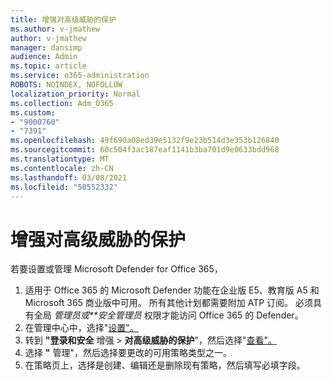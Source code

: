 ```yaml
---
title: 增强对高级威胁的保护
ms.author: v-jmathew
author: v-jmathew
manager: dansimp
audience: Admin
ms.topic: article
ms.service: o365-administration
ROBOTS: NOINDEX, NOFOLLOW
localization_priority: Normal
ms.collection: Adm_O365
ms.custom:
- "9000760"
- "7391"
ms.openlocfilehash: 49f690a08ed39e5132f9e23b514d3e353b126840
ms.sourcegitcommit: 60c504f3ac187eaf1141b3ba701d9e0633bdd968
ms.translationtype: MT
ms.contentlocale: zh-CN
ms.lasthandoff: 03/08/2021
ms.locfileid: "50552332"
---
```

# <a name="increase-protection-from-advanced-threats"></a>增强对高级威胁的保护

若要设置或管理 Microsoft Defender for Office 365，

1. 适用于 Office 365 的 Microsoft Defender 功能在企业版 E5、教育版 A5 和 Microsoft 365 商业版中可用。 所有其他计划都需要附加 ATP 订阅。 必须具有全局 *管理员或**安全管理员* 权限才能访问 Office 365 的 Defender。
2. 在管理中心中，选择"[设置"。](https://go.microsoft.com/fwlink/p/?linkid=2075721)
3. 转到 **"登录和安全** 增强  >  **对高级威胁的保护**"，然后选择"[查看"。](https://go.microsoft.com/fwlink/?linkid=2109302)
4. 选择 **"** 管理"，然后选择要更改的可用策略类型之一。
5. 在策略页上，选择是创建、编辑还是删除现有策略，然后填写必填字段。
